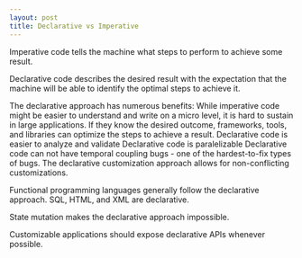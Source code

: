 ```yaml
---
layout: post
title: Declarative vs Imperative
---
```


Imperative code tells the machine what steps to perform to achieve some result.

Declarative code describes the desired result with the expectation that the machine will be able to identify the optimal steps to achieve it.

The declarative approach has numerous benefits:
While imperative code might be easier to understand and write on a micro level, it is hard to sustain in large applications.
If they know the desired outcome, frameworks, tools, and libraries can optimize the steps to achieve a result.
Declarative code is easier to analyze and validate
Declarative code is paralelizable
Declarative code can not have temporal coupling bugs - one of the hardest-to-fix types of bugs.
The declarative customization approach allows for non-conflicting customizations.

Functional programming languages generally follow the declarative approach. SQL, HTML, and XML are declarative.

State mutation makes the declarative approach impossible.

Customizable applications should expose declarative APIs whenever possible.
